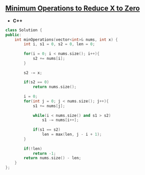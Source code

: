 ## [Minimum Operations to Reduce X to Zero](https://leetcode.com/problems/minimum-operations-to-reduce-x-to-zero/)

* **C++**
```cpp
class Solution {
public:
    int minOperations(vector<int>& nums, int x) {
        int i, s1 = 0, s2 = 0, len = 0;
        
        for(i = 0; i < nums.size(); i++){
            s2 += nums[i];
        }
        
        s2 -= x;
        
        if(s2 == 0)
            return nums.size();
        
        i = 0;
        for(int j = 0; j < nums.size(); j++){
            s1 += nums[j];
            
            while(i < nums.size() and s1 > s2)
                s1 -= nums[i++];
            
            if(s1 == s2)
                len = max(len, j - i + 1);
        }
        
        if(!len)
            return -1;
        return nums.size() - len;
    }
};
```
